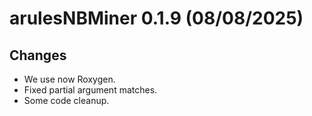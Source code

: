 # arulesNBMiner 0.1.9 (08/08/2025)

## Changes
* We use now Roxygen.
* Fixed partial argument matches.
* Some code cleanup.

